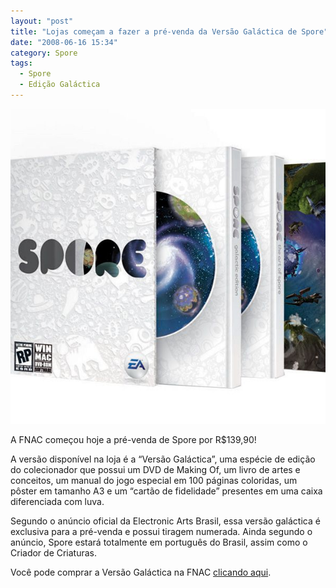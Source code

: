 ```yaml
---
layout: "post"
title: "Lojas começam a fazer a pré-venda da Versão Galáctica de Spore"
date: "2008-06-16 15:34"
category: Spore
tags:
  - Spore
  - Edição Galáctica
---
```


![Caixa da Versão Galáctica](/assets/uploads/2019/07/21384350_41.jpg)

A FNAC começou hoje a pré-venda de Spore por R$139,90!

A versão disponível na loja é a “Versão Galáctica”, uma espécie de edição do colecionador que possui um DVD de Making Of, um livro de artes e conceitos, um manual do jogo especial em 100 páginas coloridas, um pôster em tamanho A3 e um “cartão de fidelidade” presentes em uma caixa diferenciada com luva.

Segundo o anúncio oficial da Electronic Arts Brasil, essa versão galáctica é exclusiva para a pré-venda e possui tiragem numerada. Ainda segundo o anúncio, Spore estará totalmente em português do Brasil, assim como o Criador de Criaturas.

Você pode comprar a Versão Galáctica na FNAC [clicando aqui](http://www.fnac.com.br/pc-mac-spore-versao-galactica-conteudo-exclusivo-FNAC,,games-7527-6.html).
